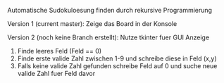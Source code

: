 Automatische Sudokuloesung finden durch rekursive Programmierung

Version 1 (current master):
Zeige das Board in der Konsole

Version 2 (noch keine Branch erstellt): 
Nutze tkinter fuer GUI Anzeige


1. Finde leeres Feld (Feld == 0)
2. Finde erste valide Zahl zwischen 1-9 und schreibe diese in Feld (x,y)
3. Falls keine valide Zahl gefunden schreibe Feld auf 0 und suche neue valide Zahl fuer Feld davor